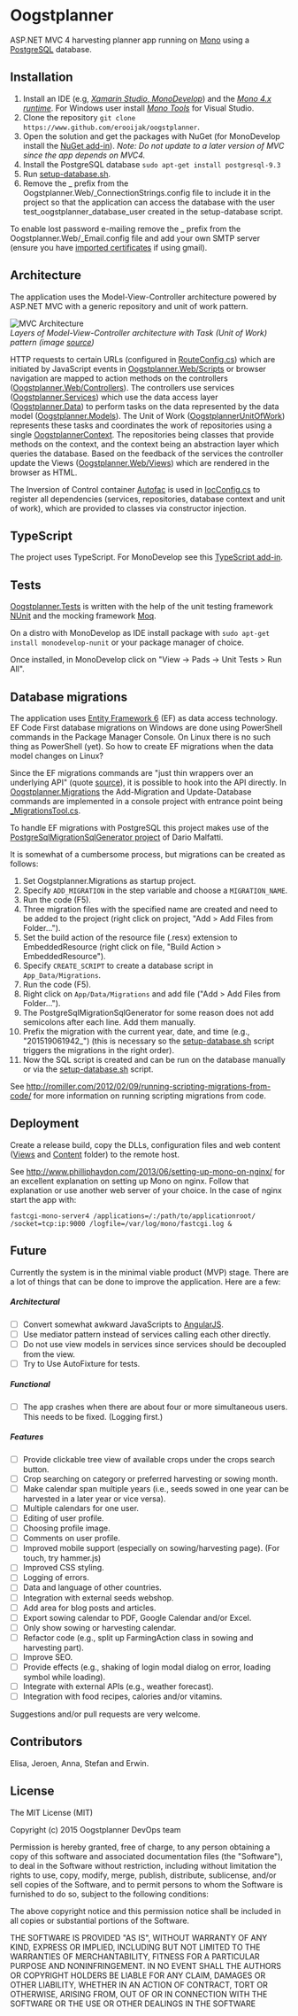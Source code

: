 # Oogstplanner

ASP.NET MVC 4 harvesting planner app running on [Mono](http://www.mono-project.com) using a [PostgreSQL](http://www.postgresql.org/) database.

## Installation

 1. Install an IDE (e.g, [*Xamarin Studio*, *MonoDevelop*](http://www.monodevelop.com/download/)) and the [*Mono 4.x runtime*](http://www.mono-project.com/download/). For Windows user install [*Mono Tools*](http://www.mono-project.com/archived/gettingstartedwithmonotools/) for Visual Studio.
 2. Clone the repository `git clone https://www.github.com/erooijak/oogstplanner`.
 3. Open the solution and get the packages with NuGet (for MonoDevelop install the [NuGet add-in](http://community.sharpdevelop.net/blogs/mattward/archive/2013/01/07/MonoDevelopNuGetAddin.aspx)).  *Note: Do not update to a later version of MVC since the app depends on MVC4.*
 4. Install the PostgreSQL database
    `sudo apt-get install postgresql-9.3`  
 5. Run [setup-database.sh](https://raw.githubusercontent.com/erooijak/oogstplanner/master/setup-database.sh).
 6. Remove the _ prefix from the Oogstplanner.Web/_ConnectionStrings.config file to include it in the project so that the application can access the database with the user test_oogstplanner_database_user created in the setup-database script.

To enable lost password e-mailing remove the _ prefix from the Oogstplanner.Web/_Email.config file and add your own SMTP server (ensure you have [imported certificates](https:/www.stackoverflow.com/questions/9801224/smtpclient-with-gmail#9803922) if using gmail).

## Architecture

The application uses the Model-View-Controller architecture powered by ASP.NET MVC with a generic repository and unit of work pattern.

![MVC Architecture](https://raw.githubusercontent.com/erooijak/oogstplanner/master/architecture.jpg)  
*Layers of Model-View-Controller architecture with Task (Unit of Work) pattern (image [source](https://merroun.wordpress.com/2012/03/28/mvvm-mvp-and-mvc-software-patterns-againts-3-layered-architecture/))*

HTTP requests to certain URLs (configured in [RouteConfig.cs](https://github.com/erooijak/oogstplanner/blob/master/Oogstplanner.Web/App_Start/RouteConfig.cs)) which are initiated by JavaScript events in [Oogstplanner.Web/Scripts](https://github.com/erooijak/oogstplanner/tree/master/Oogstplanner.Web/Scripts) or browser navigation are mapped to action methods on the controllers ([Oogstplanner.Web/Controllers](https://github.com/erooijak/oogstplanner/tree/master/Oogstplanner.Web/Controllers)). The controllers use services ([Oogstplanner.Services](https://github.com/erooijak/oogstplanner/tree/master/Oogstplanner.Services)) which use the data access layer ([Oogstplanner.Data](https://github.com/erooijak/oogstplanner/tree/master/Oogstplanner.Data)) to perform tasks on the data represented by the data model ([Oogstplanner.Models](https://github.com/erooijak/oogstplanner/tree/master/Oogstplanner.Models)). The Unit of Work ([OogstplannerUnitOfWork](https://github.com/erooijak/oogstplanner/blob/master/Oogstplanner.Data/OogstplannerUnitOfWork.cs)) represents these tasks and coordinates the work of repositories using a single [OogstplannerContext](https://github.com/erooijak/oogstplanner/blob/master/Oogstplanner.Data/OogstplannerContext.cs). The repositories being classes that provide methods on the context, and the context being an abstraction layer which queries the database. Based on the feedback of the services the controller update the Views ([Oogstplanner.Web/Views](https://github.com/erooijak/oogstplanner/tree/master/Oogstplanner.Web/Views)) which are rendered in the browser as HTML.

The Inversion of Control container [Autofac](http://autofac.org/) is used in [IocConfig.cs](https://github.com/erooijak/oogstplanner/blob/master/Oogstplanner.Web/App_Start/IocConfig.cs) to register all dependencies (services, repositories, database context and unit of work), which are provided to classes via constructor injection.

## TypeScript

The project uses TypeScript. For MonoDevelop see this [TypeScript add-in](http://addins.monodevelop.com/Project/Index/128). 

## Tests

[Oogstplanner.Tests](https://github.com/erooijak/oogstplanner/tree/master/Oogstplanner.Tests) is written with the help of the unit testing framework [NUnit](http://www.nunit.org/) and the mocking framework [Moq](https://github.com/Moq/moq4).

On a distro with MonoDevelop as IDE install package with `sudo apt-get install monodevelop-nunit` or your package manager of choice.

Once installed, in MonoDevelop click on "View -> Pads -> Unit Tests > Run All".

## Database migrations

The application uses [Entity Framework 6](https://github.com/aspnet/EntityFramework) (EF) as data access technology. EF Code First database migrations on Windows are done using PowerShell commands in the Package Manager Console. On Linux there is no such thing as PowerShell (yet). So how to create EF migrations when the data model changes on Linux?

Since the EF migrations commands are "just thin wrappers over an underlying API" (quote [source](http://stackoverflow.com/questions/20374783/enable-entity-framework-migrations-in-mono#20382226)), it is possible to hook into the API directly. In [Oogstplanner.Migrations](https://github.com/erooijak/oogstplanner/tree/master/Oogstplanner.Migrations) the Add-Migration and Update-Database commands are implemented in a console project with entrance point being [_MigrationsTool.cs](https://raw.githubusercontent.com/erooijak/oogstplanner/master/Oogstplanner.Migrations/_MigrationsTool.cs).

To handle EF migrations with PostgreSQL this project makes use of the [PostgreSqlMigrationSqlGenerator project](https://github.com/darionato/PostgreSqlMigrationSqlGenerator) of Dario Malfatti.

It is somewhat of a cumbersome process, but migrations can be created as follows:

1. Set Oogstplanner.Migrations as startup project.
2. Specify `ADD_MIGRATION` in the step variable and choose a `MIGRATION_NAME`.
3. Run the code (F5).
4. Three migration files with the specified name are created and need to be added to the project (right click on project, "Add > Add Files from Folder...").
5. Set the build action of the resource file (.resx) extension to EmbeddedResource (right click on file, "Build Action > EmbeddedResource").
6. Specify `CREATE_SCRIPT` to create a database script in `App_Data/Migrations`.
7. Run the code (F5).
8. Right click on `App/Data/Migrations` and add file ("Add > Add Files from Folder...").
9. The PostgreSqlMigrationSqlGenerator for some reason does not add semicolons after each line. Add them manually.
10. Prefix the migration with the current year, date, and time (e.g., "201519061942_") (this is necessary so the [setup-database.sh](https://raw.githubusercontent.com/erooijak/oogstplanner/master/setup-database.sh) script triggers the migrations in the right order).
11. Now the SQL script is created and can be run on the database manually or via the [setup-database.sh](https://raw.githubusercontent.com/erooijak/oogstplanner/master/setup-database.sh) script.

See http://romiller.com/2012/02/09/running-scripting-migrations-from-code/ for more information on running scripting migrations from code.

## Deployment

Create a release build, copy the DLLs, configuration files and web content ([Views](https://github.com/erooijak/oogstplanner/tree/master/Oogstplanner.Web/Views) and [Content](https://github.com/erooijak/oogstplanner/tree/master/Oogstplanner.Web/Content) folder) to the remote host.

See http://www.philliphaydon.com/2013/06/setting-up-mono-on-nginx/ for an excellent explanation on setting up Mono on nginx. Follow that explanation or use another web server of your choice. In the case of nginx start the app with:

    fastcgi-mono-server4 /applications=/:/path/to/applicationroot/ /socket=tcp:ip:9000 /logfile=/var/log/mono/fastcgi.log & 

## Future

Currently the system is in the minimal viable product (MVP) stage. There are a lot of things that can be done to improve the application. Here are a few:

##### Architectural
- [ ] Convert somewhat awkward JavaScripts to [AngularJS](https://angularjs.org/).
- [ ] Use mediator pattern instead of services calling each other directly.
- [ ] Do not use view models in services since services should be decoupled from the view.
- [ ] Try to Use AutoFixture for tests.

##### Functional
- [ ] The app crashes when there are about four or more simultaneous users. This needs to be fixed. (Logging first.)

##### Features
- [ ] Provide clickable tree view of available crops under the crops search button.
- [ ] Crop searching on category or preferred harvesting or sowing month.
- [ ] Make calendar span multiple years (i.e., seeds sowed in one year can be harvested in a later year or vice versa).
- [ ] Multiple calendars for one user.
- [ ] Editing of user profile.
- [ ] Choosing profile image.
- [ ] Comments on user profile.
- [ ] Improved mobile support (especially on sowing/harvesting page). (For touch, try hammer.js)
- [ ] Improved CSS styling.
- [ ] Logging of errors.
- [ ] Data and language of other countries.
- [ ] Integration with external seeds webshop.
- [ ] Add area for blog posts and articles.
- [ ] Export sowing calendar to PDF, Google Calendar and/or Excel.
- [ ] Only show sowing or harvesting calendar.
- [ ] Refactor code (e.g., split up FarmingAction class in sowing and harvesting part).
- [ ] Improve SEO.
- [ ] Provide effects (e.g., shaking of login modal dialog on error, loading symbol while loading).
- [ ] Integrate with external APIs (e.g., weather forecast).
- [ ] Integration with food recipes, calories and/or vitamins.

Suggestions and/or pull requests are very welcome.

## Contributors

Elisa, Jeroen, Anna, Stefan and Erwin.

## License

The MIT License (MIT)

Copyright (c) 2015 Oogstplanner DevOps team

Permission is hereby granted, free of charge, to any person obtaining a copy
of this software and associated documentation files (the "Software"), to deal
in the Software without restriction, including without limitation the rights
to use, copy, modify, merge, publish, distribute, sublicense, and/or sell
copies of the Software, and to permit persons to whom the Software is
furnished to do so, subject to the following conditions:

The above copyright notice and this permission notice shall be included in
all copies or substantial portions of the Software.

THE SOFTWARE IS PROVIDED "AS IS", WITHOUT WARRANTY OF ANY KIND, EXPRESS OR
IMPLIED, INCLUDING BUT NOT LIMITED TO THE WARRANTIES OF MERCHANTABILITY,
FITNESS FOR A PARTICULAR PURPOSE AND NONINFRINGEMENT. IN NO EVENT SHALL THE
AUTHORS OR COPYRIGHT HOLDERS BE LIABLE FOR ANY CLAIM, DAMAGES OR OTHER
LIABILITY, WHETHER IN AN ACTION OF CONTRACT, TORT OR OTHERWISE, ARISING FROM,
OUT OF OR IN CONNECTION WITH THE SOFTWARE OR THE USE OR OTHER DEALINGS IN
THE SOFTWARE
